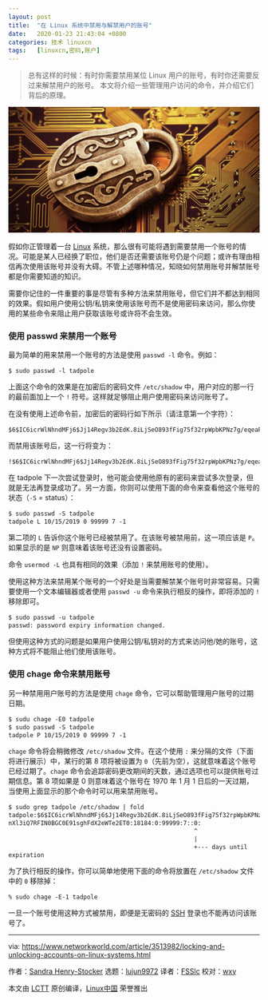 ```yaml
---
layout: post
title:	"在 Linux 系统中禁用与解禁用户的账号"
date:	2020-01-23 21:43:04 +0800 
categories:	技术 linuxcn 
tags:	[linuxcn,密码,账户]
---
```




> 
> 总有这样的时候：有时你需要禁用某位 Linux 用户的账号，有时你还需要反过来解禁用户的账号。 本文将介绍一些管理用户访问的命令，并介绍它们背后的原理。
> 
> 
> 


![](/Asserts/Images/album/202001/23/214247qii8ind0bm022g0s.jpg)


假如你正管理着一台 [Linux](https://www.networkworld.com/article/3215226/what-is-linux-uses-featres-products-operating-systems.html) 系统，那么很有可能将遇到需要禁用一个账号的情况。可能是某人已经换了职位，他们是否还需要该账号仍是个问题；或许有理由相信再次使用该账号并没有大碍。不管上述哪种情况，知晓如何禁用账号并解禁账号都是你需要知道的知识。


需要你记住的一件重要的事是尽管有多种方法来禁用账号，但它们并不都达到相同的效果。假如用户使用公钥/私钥来使用该账号而不是使用密码来访问，那么你使用的某些命令来阻止用户获取该账号或许将不会生效。


### 使用 passwd 来禁用一个账号


最为简单的用来禁用一个账号的方法是使用 `passwd -l` 命令。例如：



```
$ sudo passwd -l tadpole
```

上面这个命令的效果是在加密后的密码文件 `/etc/shadow` 中，用户对应的那一行的最前面加上一个 `!` 符号。这样就足够阻止用户使用密码来访问账号了。


在没有使用上述命令前，加密后的密码行如下所示（请注意第一个字符）：



```
$6$IC6icrWlNhndMFj6$Jj14Regv3b2EdK.8iLjSeO893fFig75f32rpWpbKPNz7g/eqeaPCnXl3iQ7RFIN0BGC0E91sghFdX2eWTe2ET0:18184:0:99999:7:::
```

而禁用该账号后，这一行将变为：



```
!$6$IC6icrWlNhndMFj6$Jj14Regv3b2EdK.8iLjSeO893fFig75f32rpWpbKPNz7g/eqeaPCnXl3iQ7RFIN0BGC0E91sghFdX2eWTe2ET0:18184:0:99999:7:::
```

在 tadpole 下一次尝试登录时，他可能会使用他原有的密码来尝试多次登录，但就是无法再登录成功了。另一方面，你则可以使用下面的命令来查看他这个账号的状态（`-S` = status）：



```
$ sudo passwd -S tadpole
tadpole L 10/15/2019 0 99999 7 -1
```

第二项的 `L` 告诉你这个账号已经被禁用了。在该账号被禁用前，这一项应该是 `P`。如果显示的是 `NP` 则意味着该账号还没有设置密码。


命令 `usermod -L` 也具有相同的效果（添加 `!` 来禁用账号的使用）。


使用这种方法来禁用某个账号的一个好处是当需要解禁某个账号时非常容易。只需要使用一个文本编辑器或者使用 `passwd -u` 命令来执行相反的操作，即将添加的 `!` 移除即可。



```
$ sudo passwd -u tadpole
passwd: password expiry information changed.
```

但使用这种方式的问题是如果用户使用公钥/私钥对的方式来访问他/她的账号，这种方式将不能阻止他们使用该账号。


### 使用 chage 命令来禁用账号


另一种禁用用户账号的方法是使用 `chage` 命令，它可以帮助管理用户账号的过期日期。



```
$ sudu chage -E0 tadpole
$ sudo passwd -S tadpole
tadpole P 10/15/2019 0 99999 7 -1
```

`chage` 命令将会稍微修改 `/etc/shadow` 文件。在这个使用 `:` 来分隔的文件（下面将进行展示）中，某行的第 8 项将被设置为 `0`（先前为空），这就意味着这个账号已经过期了。`chage` 命令会追踪密码更改期间的天数，通过选项也可以提供账号过期信息。第 8 项如果是 0 则意味着这个账号在 1970 年 1 月 1 日后的一天过期，当使用上面显示的那个命令时可以用来禁用账号。



```
$ sudo grep tadpole /etc/shadow | fold
tadpole:$6$IC6icrWlNhndMFj6$Jj14Regv3b2EdK.8iLjSeO893fFig75f32rpWpbKPNz7g/eqeaPC
nXl3iQ7RFIN0BGC0E91sghFdX2eWTe2ET0:18184:0:99999:7::0:
                                                    ^
                                                    |
                                                    +--- days until expiration
```

为了执行相反的操作，你可以简单地使用下面的命令将放置在 `/etc/shadow` 文件中的 `0` 移除掉：



```
% sudo chage -E-1 tadpole
```

一旦一个账号使用这种方式被禁用，即便是无密码的 [SSH](https://www.networkworld.com/article/3441777/how-the-linux-screen-tool-can-save-your-tasks-and-your-sanity-if-ssh-is-interrupted.html) 登录也不能再访问该账号了。




---


via: <https://www.networkworld.com/article/3513982/locking-and-unlocking-accounts-on-linux-systems.html>


作者：[Sandra Henry-Stocker](https://www.networkworld.com/author/Sandra-Henry_Stocker/) 选题：[lujun9972](https://github.com/lujun9972) 译者：[FSSlc](https://github.com/FSSlc) 校对：[wxy](https://github.com/wxy)


本文由 [LCTT](https://github.com/LCTT/TranslateProject) 原创编译，[Linux中国](https://linux.cn/) 荣誉推出
